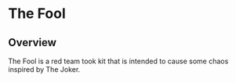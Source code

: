 # The Fool
## Overview
The Fool is a red team took kit that is intended to cause some chaos inspired by The Joker.